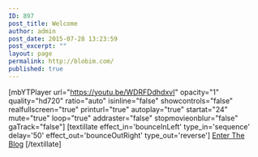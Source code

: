 ```yaml
---
ID: 897
post_title: Welcome
author: admin
post_date: 2015-07-28 13:23:59
post_excerpt: ""
layout: page
permalink: http://blobim.com/
published: true
---
```

[mbYTPlayer url="https://youtu.be/WDRFDdhdxvI" opacity="1" quality="hd720" ratio="auto" isinline="false" showcontrols="false" realfullscreen="true" printurl="true" autoplay="true" startat="24" mute="true" loop="true" addraster="false" stopmovieonblur="false" gaTrack="false"]
[textillate effect_in='bounceInLeft' type_in='sequence' delay='50' effect_out='bounceOutRight' type_out='reverse'] <a href="http://blobim.com/index.php/posts-2/">Enter The Blog</a> [/textillate]

&nbsp;

&nbsp;

&nbsp;

&nbsp;

&nbsp;

&nbsp;

&nbsp;

&nbsp;

&nbsp;

&nbsp;

&nbsp;

&nbsp;

&nbsp;

#